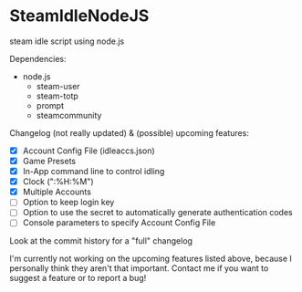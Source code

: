 # SteamIdleNodeJS
steam idle script using node.js

Dependencies:
* node.js
  * steam-user
  * steam-totp
  * prompt
  * steamcommunity

Changelog (not really updated) & (possible) upcoming features:
- [x] Account Config File (idleaccs.json)
- [x] Game Presets
- [x] In-App command line to control idling
- [x] Clock (":%H:%M")
- [x] Multiple Accounts
- [ ] Option to keep login key
- [ ] Option to use the secret to automatically generate authentication codes
- [ ] Console parameters to specify Account Config File

Look at the commit history for a "full" changelog

I'm currently not working on the upcoming features listed above, because I personally think they aren't that important.
Contact me if you want to suggest a feature or to report a bug!
